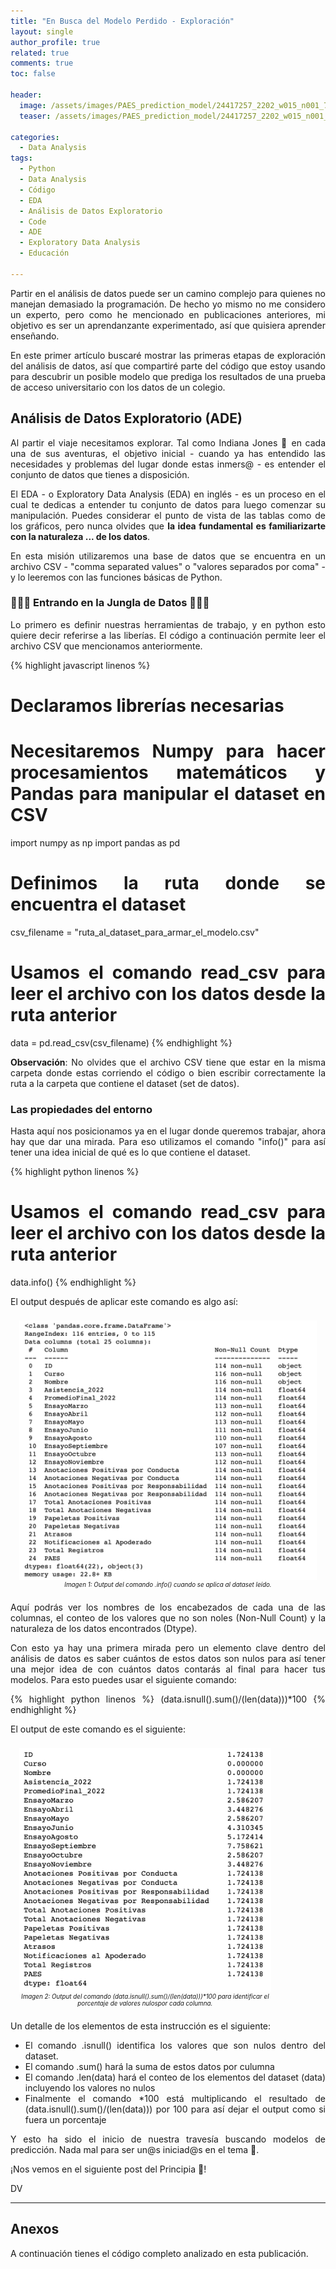 ```yaml
---
title: "En Busca del Modelo Perdido - Exploración"
layout: single
author_profile: true
related: true
comments: true
toc: false

header:
  image: /assets/images/PAES_prediction_model/24417257_2202_w015_n001_735b_p15_735.jpg
  teaser: /assets/images/PAES_prediction_model/24417257_2202_w015_n001_735b_p15_735.jpg

categories:
  - Data Analysis
tags:
  - Python
  - Data Analysis
  - Código
  - EDA
  - Análisis de Datos Exploratorio
  - Code
  - ADE
  - Exploratory Data Analysis
  - Educación

---
```

<div align="justify" markdown="1">

Partir en el análisis de datos puede ser un camino complejo para quienes no manejan demasiado la programación. De hecho yo mismo no me considero un experto, pero como he mencionado en publicaciones anteriores, mi objetivo es ser un aprendanzante experimentado, así que quisiera aprender enseñando.

En este primer artículo buscaré mostrar las primeras etapas de exploración del análisis de datos, así que compartiré parte del código que estoy usando para descubrir un posible modelo que prediga los resultados de una prueba de acceso universitario con los datos de un colegio. 

## Análisis de Datos Exploratorio (ADE)

Al partir el viaje necesitamos explorar. Tal como Indiana Jones 🤠 en cada una de sus aventuras, el objetivo inicial - cuando ya has entendido las necesidades y problemas del lugar donde estas inmers@ - es entender el conjunto de datos que tienes a disposición.

El EDA - o Exploratory Data Analysis (EDA) en inglés - es un proceso en el cual te dedicas a entender tu conjunto de datos para luego comenzar su manipulación. Puedes considerar el punto de vista de las tablas como de los gráficos, pero nunca olvides que **la idea fundamental es familiarizarte con la naturaleza ... de los datos**. 

En esta misión utilizaremos una base de datos que se encuentra en un archivo CSV - "comma separated values" o "valores separados por coma" - y lo leeremos con las funciones básicas de Python.

### 🌿🐒🦟 Entrando en la Jungla de Datos 🐍🐊🌿

Lo primero es definir nuestras herramientas de trabajo, y en python esto quiere decir referirse a las liberías. El código a continuación permite leer el archivo CSV que mencionamos anteriormente. 

{% highlight javascript linenos %}
# Declaramos librerías necesarias

# Necesitaremos Numpy para hacer procesamientos matemáticos y Pandas para manipular el dataset en CSV
import numpy as np 
import pandas as pd

# Definimos la ruta donde se encuentra el dataset
csv_filename = "ruta_al_dataset_para_armar_el_modelo.csv"

# Usamos el comando read_csv para leer el archivo con los datos desde la ruta anterior
data = pd.read_csv(csv_filename)
{% endhighlight %}

**Observación**: No olvides que el archivo CSV tiene que estar en la misma carpeta donde estas corriendo el código o bien escribir correctamente la ruta a la carpeta que contiene el dataset (set de datos).

### Las propiedades del entorno

Hasta aquí nos posicionamos ya en el lugar donde queremos trabajar, ahora hay que dar una mirada. Para eso utilizamos el comando "info()" para así tener una idea inicial de qué es lo que contiene el dataset.

{% highlight python linenos %}
# Usamos el comando read_csv para leer el archivo con los datos desde la ruta anterior
data.info()
{% endhighlight %}

El output después de aplicar este comando es algo así:

<figure style = "float: center; text-align: center; font-style: italic; font-size: 0.7em; text-indent: 0; margin: 0.6em; padding: 0.8em;">
  <img src="/assets/images/PAES_prediction_model/dataset_info.png"  alt="Output del comando .info() cuando se aplica al dataset leído.">
  <figcaption>Imagen 1: Output del comando .info() cuando se aplica al dataset leído.</figcaption>
</figure>

Aquí podrás ver los nombres de los encabezados de cada una de las columnas, el conteo de los valores que no son noles (Non-Null Count) y la naturaleza de los datos encontrados (Dtype). 

Con esto ya hay una primera mirada pero un elemento clave dentro del análisis de datos es saber cuántos de estos datos son nulos para así tener una mejor idea de con cuántos datos contarás al final para hacer tus modelos. Para esto puedes usar el siguiente comando:

{% highlight python linenos %}
(data.isnull().sum()/(len(data)))*100
{% endhighlight %}

El output de este comando es el siguiente:

<figure style = "float: center; width: 80%; text-align: center; font-style: italic; font-size: 0.7em; text-indent: 0; margin: 0.6em; padding: 0.8em;">
  <img src="/assets/images/PAES_prediction_model/dataset_non_null_output.png"  alt="Output del comando .info() cuando se aplica al dataset leído.">
  <figcaption>Imagen 2: Output del comando (data.isnull().sum()/(len(data)))*100 para identificar el porcentaje de valores nulospor cada columna.</figcaption>
</figure>

Un detalle de los elementos de esta instrucción es el siguiente:

- El comando .isnull() identifica los valores que son nulos dentro del dataset.
- El comando .sum() hará la suma de estos datos por culumna
- El comando .len(data) hará el conteo de los elementos del dataset (data) incluyendo los valores no nulos
- Finalmente el comando *100 está multiplicando el resultado de (data.isnull().sum()/(len(data))) por 100 para así dejar el output como si fuera un porcentaje

Y esto ha sido el inicio de nuestra travesía buscando modelos de predicción. Nada mal para ser un@s iniciad@s en el tema 🤠.

¡Nos vemos en el siguiente post del Principia 🥚!

DV

---

## Anexos

A continuación tienes el código completo analizado en esta publicación.

<script src="https://gist.github.com/daniavm/df68bc84bfc99ed0a9af1dff00eb77e5.js"></script>

</div>




